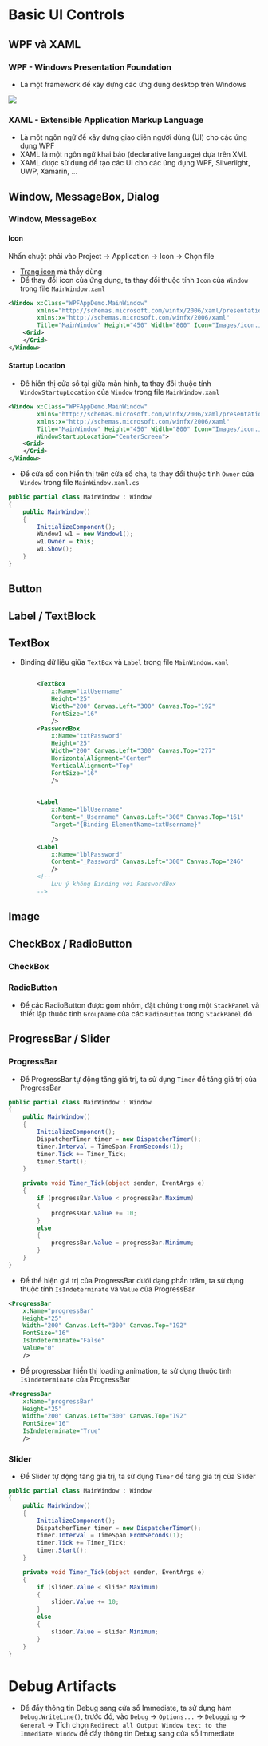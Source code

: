 # Basic UI Controls

## WPF và XAML
### WPF - Windows Presentation Foundation
- Là một framework để xây dựng các ứng dụng desktop trên Windows

<img src="https://www.win2wpf.com/Images/wpfArchitecture.PNG">

### XAML - Extensible Application Markup Language
- Là một ngôn ngữ để xây dựng giao diện người dùng (UI) cho các ứng dụng WPF
- XAML là một ngôn ngữ khai báo (declarative language) dựa trên XML
- XAML được sử dụng để tạo các UI cho các ứng dụng WPF, Silverlight, UWP, Xamarin, ...

## Window, MessageBox, Dialog

### Window, MessageBox

#### Icon 
Nhấn chuột phải vào Project &rarr; Application &rarr; Icon &rarr; Chọn file 
- [Trang icon](https://www.flaticon.com/) mà thầy dùng 
- Để thay đổi icon của ứng dụng, ta thay đổi thuộc tính `Icon` của `Window` trong file `MainWindow.xaml`
```xml
<Window x:Class="WPFAppDemo.MainWindow"
        xmlns="http://schemas.microsoft.com/winfx/2006/xaml/presentation"
        xmlns:x="http://schemas.microsoft.com/winfx/2006/xaml" 
        Title="MainWindow" Height="450" Width="800" Icon="Images/icon.ico">
    <Grid>
    </Grid>
</Window>
```
#### Startup Location
- Để hiển thị cửa sổ tại giữa màn hình, ta thay đổi thuộc tính `WindowStartupLocation` của `Window` trong file `MainWindow.xaml`
```xml
<Window x:Class="WPFAppDemo.MainWindow"
        xmlns="http://schemas.microsoft.com/winfx/2006/xaml/presentation"
        xmlns:x="http://schemas.microsoft.com/winfx/2006/xaml" 
        Title="MainWindow" Height="450" Width="800" Icon="Images/icon.ico" 
        WindowStartupLocation="CenterScreen">
    <Grid>
    </Grid>
</Window>
```

- Để cửa sổ con hiển thị trên cửa sổ cha, ta thay đổi thuộc tính `Owner` của `Window` trong file `MainWindow.xaml.cs`
```csharp
public partial class MainWindow : Window
{
    public MainWindow()
    {
        InitializeComponent();
        Window1 w1 = new Window1();
        w1.Owner = this;
        w1.Show();
    }
}
```



## Button

## Label / TextBlock

## TextBox
- Binding dữ liệu giữa `TextBox` và `Label` trong file `MainWindow.xaml`
```xml

        <TextBox
            x:Name="txtUsername"
            Height="25"
            Width="200" Canvas.Left="300" Canvas.Top="192"
            FontSize="16"
            />
        <PasswordBox
            x:Name="txtPassword"
            Height="25"
            Width="200" Canvas.Left="300" Canvas.Top="277" 
            HorizontalAlignment="Center" 
            VerticalAlignment="Top"
            FontSize="16"
            />

 
        <Label
            x:Name="lblUsername"
            Content="_Username" Canvas.Left="300" Canvas.Top="161"
            Target="{Binding ElementName=txtUsername}"
            
            />
        <Label
            x:Name="lblPassword"
            Content="_Password" Canvas.Left="300" Canvas.Top="246"
            />
        <!--
            Lưu ý không Binding với PasswordBox
        -->


```


## Image

## CheckBox / RadioButton

### CheckBox


### RadioButton
- Để các RadioButton được gom nhóm, đặt chúng trong một `StackPanel` và thiết lập thuộc tính `GroupName` của các `RadioButton` trong `StackPanel` đó

## ProgressBar / Slider

### ProgressBar
- Để ProgressBar tự động tăng giá trị, ta sử dụng `Timer` để tăng giá trị của ProgressBar
```csharp
public partial class MainWindow : Window
{
    public MainWindow()
    {
        InitializeComponent();
        DispatcherTimer timer = new DispatcherTimer();
        timer.Interval = TimeSpan.FromSeconds(1);
        timer.Tick += Timer_Tick;
        timer.Start();
    }

    private void Timer_Tick(object sender, EventArgs e)
    {
        if (progressBar.Value < progressBar.Maximum)
        {
            progressBar.Value += 10;
        }
        else
        {
            progressBar.Value = progressBar.Minimum;
        }
    }
}
```

- Để thể hiện giá trị của ProgressBar dưới dạng phần trăm, ta sử dụng thuộc tính `IsIndeterminate` và `Value` của ProgressBar
```xml
<ProgressBar
    x:Name="progressBar"
    Height="25"
    Width="200" Canvas.Left="300" Canvas.Top="192"
    FontSize="16"
    IsIndeterminate="False"
    Value="0"
    />
```

- Để progressbar hiển thị loading animation, ta sử dụng thuộc tính `IsIndeterminate` của ProgressBar
```xml
<ProgressBar
    x:Name="progressBar"
    Height="25"
    Width="200" Canvas.Left="300" Canvas.Top="192"
    FontSize="16"
    IsIndeterminate="True"
    />
```


### Slider
- Để Slider tự động tăng giá trị, ta sử dụng `Timer` để tăng giá trị của Slider
```csharp
public partial class MainWindow : Window
{
    public MainWindow()
    {
        InitializeComponent();
        DispatcherTimer timer = new DispatcherTimer();
        timer.Interval = TimeSpan.FromSeconds(1);
        timer.Tick += Timer_Tick;
        timer.Start();
    }

    private void Timer_Tick(object sender, EventArgs e)
    {
        if (slider.Value < slider.Maximum)
        {
            slider.Value += 10;
        }
        else
        {
            slider.Value = slider.Minimum;
        }
    }
}
```

# Debug Artifacts

- Để đẩy thông tin Debug sang cửa sổ Immediate, ta sử dụng hàm `Debug.WriteLine()`, trước đó, vào `Debug` &rarr; `Options...` &rarr; `Debugging` &rarr; `General` &rarr; Tích chọn `Redirect all Output Window text to the Immediate Window` để đẩy thông tin Debug sang cửa sổ Immediate 